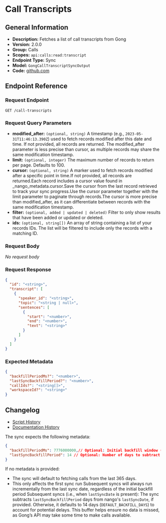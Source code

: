 <!-- BEGIN GENERATED CONTENT -->
# Call Transcripts

## General Information

- **Description:** Fetches a list of call transcripts from Gong
- **Version:** 2.0.0
- **Group:** Calls
- **Scopes:** `api:calls:read:transcript`
- **Endpoint Type:** Sync
- **Model:** `GongCallTranscriptSyncOutput`
- **Code:** [github.com](https://github.com/NangoHQ/integration-templates/tree/main/integrations/gong/syncs/call-transcripts.ts)


## Endpoint Reference

### Request Endpoint

`GET /call-transcripts`

### Request Query Parameters

- **modified_after:** `(optional, string)` A timestamp (e.g., `2023-05-31T11:46:13.390Z`) used to fetch records modified after this date and time. If not provided, all records are returned. The modified_after parameter is less precise than cursor, as multiple records may share the same modification timestamp.
- **limit:** `(optional, integer)` The maximum number of records to return per page. Defaults to 100.
- **cursor:** `(optional, string)` A marker used to fetch records modified after a specific point in time.If not provided, all records are returned.Each record includes a cursor value found in _nango_metadata.cursor.Save the cursor from the last record retrieved to track your sync progress.Use the cursor parameter together with the limit parameter to paginate through records.The cursor is more precise than modified_after, as it can differentiate between records with the same modification timestamp.
- **filter:** `(optional, added | updated | deleted)` Filter to only show results that have been added or updated or deleted.
- **ids:** `(optional, string[])` An array of string containing a list of your records IDs. The list will be filtered to include only the records with a matching ID.

### Request Body

_No request body_

### Request Response

```json
{
  "id": "<string>",
  "transcript": [
    {
      "speaker_id": "<string>",
      "topic": "<string | null>",
      "sentences": [
        {
          "start": "<number>",
          "end": "<number>",
          "text": "<string>"
        }
      ]
    }
  ]
}
```

### Expected Metadata

```json
{
  "backfillPeriodMs?": "<number>",
  "lastSyncBackfillPeriod?": "<number>",
  "callIds?": "<string[]>",
  "workspaceId?": "<string>"
}
```

## Changelog

- [Script History](https://github.com/NangoHQ/integration-templates/commits/main/integrations/gong/syncs/call-transcripts.ts)
- [Documentation History](https://github.com/NangoHQ/integration-templates/commits/main/integrations/gong/syncs/call-transcripts.md)

<!-- END  GENERATED CONTENT -->
The sync expects the following metadata:
```json
{
  "backfillPeriodMs": 7776000000,// Optional: Initial backfill window (in ms), used only when there's no last sync date
  "lastSyncBackfillPeriod": 14 // Optional: Number of days to subtract from lastSyncDate on incremental runs
}
```
If no metadata is provided:
- The sync will default to fetching calls from the last 365 days.
- This only affects the first sync run
Subsequent syncs will always run incrementally from the last sync date, regardless of the initial backfill period
Subsequent syncs (i.e., when `lastSyncDate` is present):
The sync subtracts `lastSyncBackfillPeriod` days from nango's `lastSyncDate`, if provided. Otherwise, it defaults to 14 days (`DEFAULT_BACKFILL_DAYS`) to account for potential delays. This buffer helps ensure no data is missed, as Gong’s API may take some time to make calls available.
